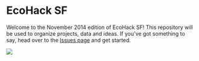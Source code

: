 EcoHack SF
=========

Welcome to the November 2014 edition of EcoHack SF! This repository will be used to organize projects, data and ideas. If you've got something to say, head over to the [Issues page](https://github.com/EcoHack/ecohacksf/issues) and get started.

![](https://a-nvite.global.ssl.fastly.net/543e46b302264a3001691467/large.png)
